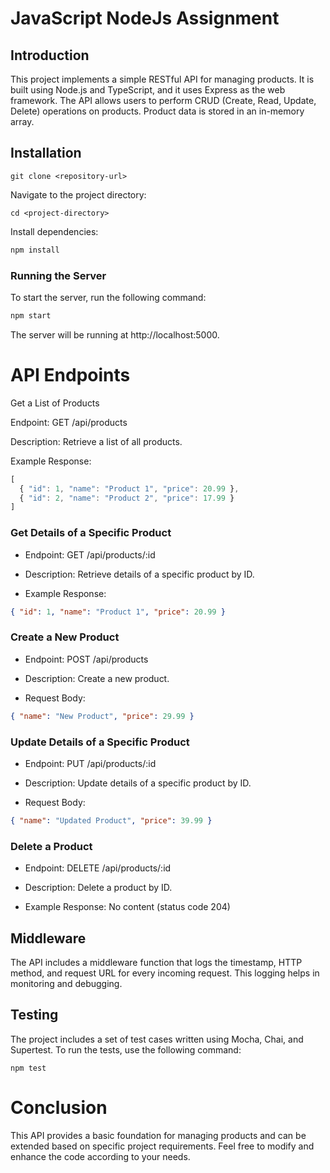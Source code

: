 # JavaScript NodeJs Assignment
## Introduction
This project implements a simple RESTful API for managing products. It is built using Node.js and TypeScript, and it uses Express as the web framework. 
The API allows users to perform CRUD (Create, Read, Update, Delete) operations on products. Product data is stored in an in-memory array.
## Installation
```git
git clone <repository-url>
```
Navigate to the project directory:
```git
cd <project-directory>
````
Install dependencies:
```javascript
npm install
```
### Running the Server
To start the server, run the following command:
```javascript
npm start
```
The server will be running at http://localhost:5000.
# API Endpoints
Get a List of Products

Endpoint: GET /api/products

Description: Retrieve a list of all products.

Example Response:
```javascript
[
  { "id": 1, "name": "Product 1", "price": 20.99 },
  { "id": 2, "name": "Product 2", "price": 17.99 }
]
```
### Get Details of a Specific Product
- Endpoint: GET /api/products/:id
* Description: Retrieve details of a specific product by ID.
+ Example Response:

```json
{ "id": 1, "name": "Product 1", "price": 20.99 }
```
### Create a New Product
- Endpoint: POST /api/products
* Description: Create a new product.
+ Request Body:
```json
{ "name": "New Product", "price": 29.99 }
```
### Update Details of a Specific Product
- Endpoint: PUT /api/products/:id
* Description: Update details of a specific product by ID.
+ Request Body:
```json
{ "name": "Updated Product", "price": 39.99 }
```
### Delete a Product
- Endpoint: DELETE /api/products/:id
* Description: Delete a product by ID.
+ Example Response: No content (status code 204)

## Middleware
The API includes a middleware function that logs the timestamp, HTTP method, and request URL for every incoming request.
This logging helps in monitoring and debugging.

## Testing
The project includes a set of test cases written using Mocha, Chai, and Supertest. To run the tests, use the following command:
```
npm test
```
# Conclusion
This API provides a basic foundation for managing products and can be extended based on specific project requirements. Feel free to modify and enhance the code according to your needs.

